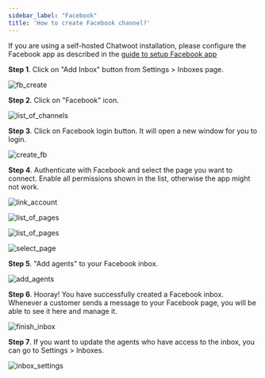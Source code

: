 ```yaml
---
sidebar_label: "Facebook"
title: 'How to create Facebook channel?'
---
```


If you are using a self-hosted Chatwoot installation, please configure the Facebook app as described in the [guide to setup Facebook app](/docs/self-hosted/configuration/features/integrations/facebook-channel-setup)

**Step 1**. Click on "Add Inbox" button from Settings > Inboxes page.

![fb_create](./images/facebook/inbox_create.png)

**Step 2**. Click on "Facebook" icon.

![list_of_channels](./images/facebook/list_of_channels.png)

**Step 3**. Click on Facebook login button. It will open a new window for you to login.

![create_fb](./images/facebook/login_with_facebook.png)

**Step 4**. Authenticate with Facebook and select the page you want to connect. Enable all permissions shown in the list, otherwise the app might not work.

![link_account](./images/facebook/link_account.png)

![list_of_pages](./images/facebook/list_of_pages.png)

![list_of_pages](./images/facebook/permissions.png)

![select_page](./images/facebook/select_page.png)

**Step 5**. "Add agents" to your Facebook inbox.

![add_agents](./images/facebook/add_agents.png)

**Step 6**. Hooray! You have successfully created a Facebook inbox. Whenever a customer sends a message to your Facebook page, you will be able to see it here and manage it.

![finish_inbox](./images/facebook/finish_inbox.png)

**Step 7**. If you want to update the agents who have access to the inbox, you can go to Settings > Inboxes.

![inbox_settings](./images/facebook/inbox_settings.png)
